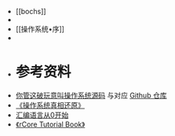 - [[bochs]]
-
- [[操作系统•序]]
-
- # 参考资料
- [你管这破玩意叫操作系统源码](https://mp.weixin.qq.com/mp/appmsgalbum?__biz=Mzk0MjE3NDE0Ng==&action=getalbum&album_id=2123743679373688834&scene=173&subscene=&sessionid=undefined&enterid=1642862477&from_msgid=2247500596&from_itemidx=1&count=3&nolastread=1#wechat_redirect) 与对应 [Github 仓库](https://github.com/sunym1993/flash-linux0.11-talk)
- [《操作系统真相还原》](https://m.douban.com/book/subject/26745156/)
- [汇编语言从0开始](https://study.163.com/course/courseMain.htm?courseId=1004561002&_trace_c_p_k2_=854066334e9942d09a6b7134851739ed)
- [《rCore Tutorial Book》](https://rcore-os.github.io/rCore-Tutorial-Book-v3/)